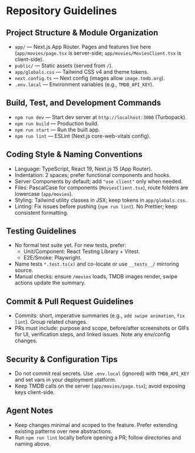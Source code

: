 # Repository Guidelines

## Project Structure & Module Organization
- `app/` — Next.js App Router. Pages and features live here (`app/movies/page.tsx` is server-side; `app/movies/MoviesClient.tsx` is client-side).
- `public/` — Static assets (served from `/`).
- `app/globals.css` — Tailwind CSS v4 and theme tokens.
- `next.config.ts` — Next config (images allow `image.tmdb.org`).
- `.env.local` — Environment variables (e.g., `TMDB_API_KEY`).

## Build, Test, and Development Commands
- `npm run dev` — Start dev server at `http://localhost:3000` (Turbopack).
- `npm run build` — Production build.
- `npm run start` — Run the built app.
- `npm run lint` — ESLint (Next.js core-web-vitals config).

## Coding Style & Naming Conventions
- Language: TypeScript, React 19, Next.js 15 (App Router).
- Indentation: 2 spaces; prefer functional components and hooks.
- Server Components by default; add `"use client"` only when needed.
- Files: PascalCase for components (`MoviesClient.tsx`), route folders are lowercase (`app/movies`).
- Styling: Tailwind utility classes in JSX; keep tokens in `app/globals.css`.
- Linting: Fix issues before pushing (`npm run lint`). No Prettier; keep consistent formatting.

## Testing Guidelines
- No formal test suite yet. For new tests, prefer:
  - Unit/Component: React Testing Library + Vitest.
  - E2E/Smoke: Playwright.
- Name tests `*.test.ts(x)` and co-locate or use `__tests__/` mirroring source.
- Manual checks: ensure `/movies` loads, TMDB images render, swipe actions update the summary.

## Commit & Pull Request Guidelines
- Commits: short, imperative summaries (e.g., `add swipe animation`, `fix lint`). Group related changes.
- PRs must include: purpose and scope, before/after screenshots or GIFs for UI, verification steps, and linked issues. Note any env/config changes.

## Security & Configuration Tips
- Do not commit real secrets. Use `.env.local` (ignored) with `TMDB_API_KEY` and set vars in your deployment platform.
- Keep TMDB calls on the server (`app/movies/page.tsx`); avoid exposing keys client-side.

## Agent Notes
- Keep changes minimal and scoped to the feature. Prefer extending existing patterns over new abstractions.
- Run `npm run lint` locally before opening a PR; follow directories and naming above.

